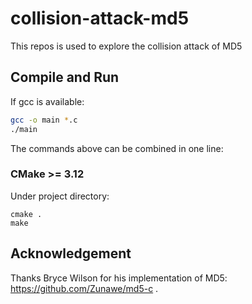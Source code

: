 # collision-attack-md5
This repos is used to explore the collision attack of MD5

## Compile and Run
If gcc is available:
``` bash
gcc -o main *.c
./main
```
The commands above can be combined in one line:

### CMake >= 3.12
Under project directory:
``` 
cmake .
make
```

## Acknowledgement
Thanks Bryce Wilson for his implementation of MD5: https://github.com/Zunawe/md5-c .
